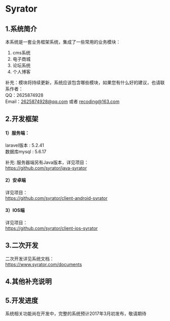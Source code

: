 # Syrator

## 1.系统简介
本系统是一套业务框架系统，集成了一些常用的业务模块：  
1) cms系统  
2) 电子商城  
3) 论坛系统  
4) 个人博客  

补充：模块将持续更新，系统应该包含哪些模块，如果您有什么好的建议，也请联系作者：  
QQ：2625874928  
Email：2625874928@qq.com 或者 recoding@163.com

## 2.开发框架
#### 1）服务端：  
laravel版本 : 5.2.41  
数据库mysql : 5.6.17  

补充: 服务器端另有Java版本，详见项目：  
https://github.com/syrator/java-syrator

#### 2）安卓端  
详见项目：  
https://github.com/syrator/client-android-syrator

#### 3）IOS端
详见项目：  
https://github.com/syrator/client-ios-syrator

## 3.二次开发  
二次开发详见系统文档：  
https://www.syrator.com/documents

## 4.其他补充说明

## 5.开发进度
系统相关功能尚在开发中，完整的系统预计2017年3月初发布，敬请期待
